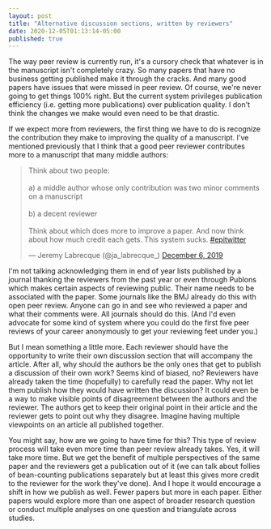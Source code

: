 ```yaml
---
layout: post
title: "Alternative discussion sections, written by reviewers"
date: 2020-12-05T01:13:14-05:00
published: true
---
```


The way peer review is currently run, it's a cursory check that whatever is in the manuscript isn't completely crazy. So many papers that have no business getting published make it through the cracks. And many good papers have issues that were missed in peer review. Of course, we're never going to get things 100\% right. But the current system privileges publication efficiency (i.e. getting more publications) over publication quality. I don't think the changes we make would even need to be that drastic.

If we expect more from reviewers, the first thing we have to do is recognize the contribution they make to improving the quality of a manuscript. I've mentioned previously that I think that a good peer reviewer contributes more to a manuscript that many middle authors:

<blockquote class="twitter-tweet"><p lang="en" dir="ltr">Think about two people:<br><br>a) a middle author whose only contribution was two minor comments on a manuscript <br><br>b) a decent reviewer <br><br>Think about which does more to improve a paper. And now think about how much credit each gets. This system sucks. <a href="https://twitter.com/hashtag/epitwitter?src=hash&amp;ref_src=twsrc%5Etfw">#epitwitter</a></p>&mdash; Jeremy Labrecque (@ja_labrecque_) <a href="https://twitter.com/ja_labrecque_/status/1203032496197296129?ref_src=twsrc%5Etfw">December 6, 2019</a></blockquote> <script async src="https://platform.twitter.com/widgets.js" charset="utf-8"></script>

I'm not talking acknowledging them in end of year lists published by a journal thanking the reviewers from the past year or even through Publons which makes certain aspects of reviewing public. Their name needs to be associated with the paper. Some journals like the BMJ already do this with open peer review. Anyone can go in and see who reviewed a paper and what their comments were. All journals should do this. (And I'd even advocate for some kind of system where you could do the first five peer reviews of your career anonymously to get your reviewing feet under you.) 

But I mean something a little more. Each reviewer should have the opportunity to write their own discussion section that will accompany the article. After all, why should the authors be the only ones that get to publish a discussion of their own work? Seems kind of biased, no? Reviewers have already taken the time (hopefully) to carefully read the paper. Why not let them publish how they would have written the discussion? It could even be a way to make visible points of disagreement between the authors and the reviewer. The authors get to keep their original point in their article and the reviewer gets to point out why they disagree. Imagine having multiple viewpoints on an article all published together.

You might say, how are we going to have time for this? This type of review process will take even more time than peer review already takes. Yes, it will take more time. But we get the benefit of multiple perspectives of the same paper and the reviewers get a publication out of it (we can talk about follies of bean-counting publications separately but at least this gives more credit to the reviewer for the work they've done). And I hope it would encourage a shift in how we publish as well. Fewer papers but more in each paper. Either papers would explore more than one aspect of broader research question or conduct multiple analyses on one question and triangulate across studies. 






